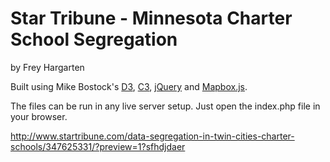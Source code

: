 Star Tribune - Minnesota Charter School Segregation
================

by Frey Hargarten

Built using Mike Bostock's [D3](https://github.com/mbostock/d3), [C3](https://github.com/masayuki0812/c3), [jQuery](https://github.com/jquery/jquery) and [Mapbox.js](https://www.mapbox.com/mapbox.js/api/v2.2.2/).

The files can be run in any live server setup. Just open the index.php file in your browser.

http://www.startribune.com/data-segregation-in-twin-cities-charter-schools/347625331/?preview=1?sfhdjdaer